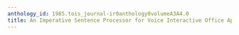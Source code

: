 ```yaml
---
anthology_id: 1985.tois_journal-ir0anthology0volumeA3A4.0
title: An Imperative Sentence Processor for Voice Interactive Office Applications
---
```

